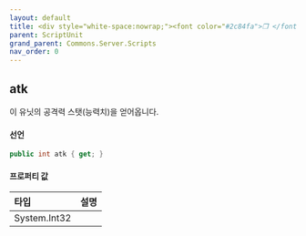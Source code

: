 ```yaml
---
layout: default
title: <div style="white-space:nowrap;"><font color="#2c84fa">❒ </font>atk</div>
parent: ScriptUnit
grand_parent: Commons.Server.Scripts
nav_order: 0
---
```


<!-- 아래로 편집 -->

## atk
이 유닛의 공격력 스탯(능력치)을 얻어옵니다.

#### 선언
```cs
public int atk { get; }
```

#### 프로퍼티 값


|타입|설명|
|:-|:-|
|System.Int32|